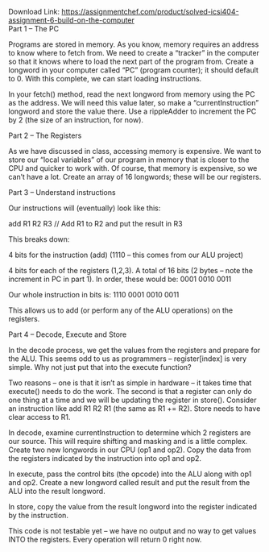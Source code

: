 Download Link: https://assignmentchef.com/product/solved-icsi404-assignment-6-build-on-the-computer
<br>
Part 1 – The PC

Programs are stored in memory. As you know, memory requires an address to know where to fetch from. We need to create a “tracker” in the computer so that it knows where to load the next part of the program from. Create a longword in your computer called “PC” (program counter); it should default to 0. With this complete, we can start loading instructions.

In your fetch() method, read the next longword from memory using the PC as the address. We will need this value later, so make a “currentInstruction” longword and store the value there. Use a rippleAdder to increment the PC by 2 (the size of an instruction, for now).

Part 2 – The Registers

As we have discussed in class, accessing memory is expensive. We want to store our “local variables” of our program in memory that is closer to the CPU and quicker to work with. Of course, that memory is expensive, so we can’t have a lot. Create an array of 16 longwords; these will be our registers.

Part 3 – Understand instructions

Our instructions will (eventually) look like this:

add R1 R2 R3 // Add R1 to R2 and put the result in R3

This breaks down:

4 bits for the instruction (add) (1110 – this comes from our ALU project)

4 bits for each of the registers (1,2,3). A total of 16 bits (2 bytes – note the increment in PC in part 1).  In order, these would be: 0001 0010 0011

Our whole instruction in bits is: 1110 0001 0010 0011

This allows us to add (or perform any of the ALU operations) on the registers.

Part 4 – Decode, Execute and Store

In the decode process, we get the values from the registers and prepare for the ALU. This seems odd to us as programmers – register[index] is very simple. Why not just put that into the execute function?

Two reasons – one is that it isn’t as simple in hardware – it takes time that execute() needs to do the work. The second is that a register can only do one thing at a time and we will be updating the register in store(). Consider an instruction like add R1 R2 R1 (the same as R1 += R2). Store needs to have clear access to R1.

In decode, examine currentInstruction to determine which 2 registers are our source. This will require shifting and masking and is a little complex. Create two new longwords in our CPU (op1 and op2). Copy the data from the registers indicated by the instruction into op1 and op2.

In execute, pass the control bits (the opcode) into the ALU along with op1 and op2. Create a new longword called result and put the result from the ALU into the result longword.

In store, copy the value from the result longword into the register indicated by the instruction.

This code is not testable yet – we have no output and no way to get values INTO the registers. Every operation will return 0 right now.
